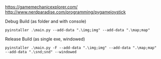 

https://gamemechanicexplorer.com/
http://www.nerdparadise.com/programming/pygamejoystick

Debug Build (as folder and with console)
```
pyinstaller .\main.py --add-data ".\img;img" --add-data ".\map;map"
```


Release Build (as single exe, windowed)
```
pyinstaller .\main.py -F --add-data ".\img;img" --add-data ".\map;map" --add-data ".\snd;snd" --windowed
```
